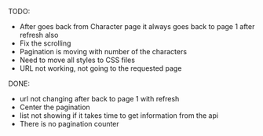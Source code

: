 TODO:
* After goes back from Character page it always goes back to page 1 after refresh also
* Fix the scrolling
* Pagination is moving with number of the characters
* Need to move all styles to CSS files
* URL not working, not going to the requested page

DONE:
* url not changing after back to page 1 with refresh
* Center the pagination
* list not showing if it takes time to get information from the api
* There is no pagination counter